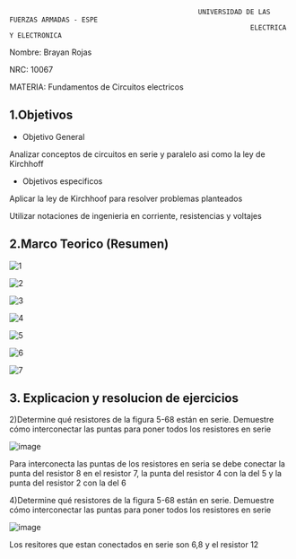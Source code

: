                                                    UNIVERSIDAD DE LAS FUERZAS ARMADAS - ESPE
                                                                ELECTRICA Y ELECTRONICA

Nombre: Brayan Rojas

NRC: 10067

MATERIA: Fundamentos de Circuitos electricos 

## 1.Objetivos


* Objetivo General

Analizar conceptos de circuitos en serie y paralelo asi como la ley de Kirchhoff

 * Objetivos especificos
 
 Aplicar la ley de Kirchhoof para resolver problemas planteados
 
 Utilizar notaciones de ingenieria en corriente, resistencias y voltajes
 
 
## 2.Marco Teorico (Resumen)

![1](https://user-images.githubusercontent.com/116810935/203664131-ce298383-1412-4f8a-af02-19d685d0325f.png)

![2](https://user-images.githubusercontent.com/116810935/203664135-52ed80e7-9b6c-46d6-841f-5b61bc780a5f.png)

![3](https://user-images.githubusercontent.com/116810935/203664145-8fdf8663-49f4-40af-81da-822fe8d7905f.png)

![4](https://user-images.githubusercontent.com/116810935/203664157-78865b4a-2e99-4e6f-8731-97c567ef597b.png)


![5](https://user-images.githubusercontent.com/116810935/203664163-4c5d5552-54ad-4b94-9074-125c6773e88d.png)

![6](https://user-images.githubusercontent.com/116810935/203664175-965e2eb0-c2e1-45a6-8f86-76c2d443a635.png)


![7](https://user-images.githubusercontent.com/116810935/203664189-3680fccd-7934-4f26-97a4-9044e3107d65.png)



## 3. Explicacion y resolucion de ejercicios


2)Determine qué resistores de la figura 5-68 están en serie. Demuestre cómo interconectar las puntas para poner todos los resistores en serie

![image](https://user-images.githubusercontent.com/116810935/203664595-8c406bc2-3bdc-4630-a1c4-a19b6699e3a6.png)

Para interconecta las puntas de los resistores en seria se debe conectar la punta del resistor 8 en el resistor 7, la punta del resistor 4 con la del 5 y la punta del resistor 2 con la del 6

4)Determine qué resistores de la figura 5-68 están en serie. Demuestre cómo interconectar las puntas para poner todos los resistores en serie

![image](https://user-images.githubusercontent.com/116810935/203664652-9f7a2481-27c5-4a91-b120-ccb7d95ad29a.png)

Los resitores que estan conectados en serie son 6,8 y el resistor 12























